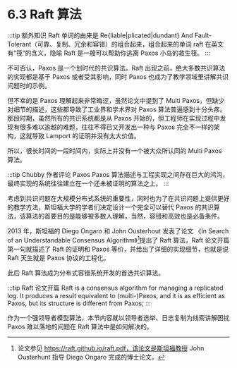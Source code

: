 # 6.3 Raft 算法

:::tip 额外知识
Raft 单词的由来是 Re{liable|plicated|dundant} And Fault-Tolerant（可靠、复制、冗余和容错）的组合起来，组合起来的单词 raft 在英文有“筏”的含义，隐喻 Raft 是一艘可以帮助你逃离 Paxos 小岛的救生筏。
:::

不可否认，Paxos 是一个划时代的共识算法。Raft 出现之前，绝大多数共识算法的实现都是基于 Paxos 或者受其影响，同时 Paxos 也成为了教学领域里讲解共识问题时的示例。

但不幸的是 Paxos 理解起来非常晦涩，虽然论文中提到了 Multi Paxos，但缺少对细节的描述，这些都导致了工业界和学术界对 Paxos 算法普遍感到十分头疼。那段时期，虽然所有的共识系统都是从 Paxos 开始的，但工程师在实现过程中发现有很多难以逾越的难题，往往不得已又开发出一种与 Paxos 完全不一样的架构，这就导致 Lamport 的证明并没有太大价值。

所以，很长时间的一段时间内，实际上并没有一个被大众所认同的 Multi Paxos 算法。

:::tip Chubby 作者评论 Paxos
Paxos 算法描述与工程实现之间存在巨大的鸿沟，最终实现的系统往往建立在一个还未被证明的算法之上。
:::

考虑到共识问题在大规模分布式系统的重要性，同时也为了在共识问题上提供更好的教学方法，斯坦福大学的学者们决定设计一个完全可以替代 Paxos 的共识算法，该算法的首要目的是能够被多数人理解，当然，容错和高效也是必备条件。

2013 年，斯坦福的 Diego Ongaro 和 John Ousterhout 发表了论文 《In Search of an Understandable Consensus Algorithm》[^1]提出了 Raft 算法，Raft 论文开篇第一句就描述了 Raft 的证明和 Paxos 等价，并给出了详细的实现细节，也就是说 Raft 天生就是 Paxos 协议的工程化。

此后 Raft 算法成为分布式容错系统开发的首选共识算法。

:::tip Raft 论文开篇
Raft is a consensus algorithm for managing a replicated log. It produces a result equivalent to (multi-)Paxos, and it is as efficient as Paxos, but its structure is different from Paxos;
:::

作为一个强领导者模型算法，本节内容就以领导者选举、日志复制为线索讲解困扰 Paxos 难以落地的问题在 Raft 算法中是如何解决的。

[^1]: 论文参见 https://raft.github.io/raft.pdf，该论文是斯坦福教授 John Ousterhunt 指导 Diego Ongaro 完成的博士论文。